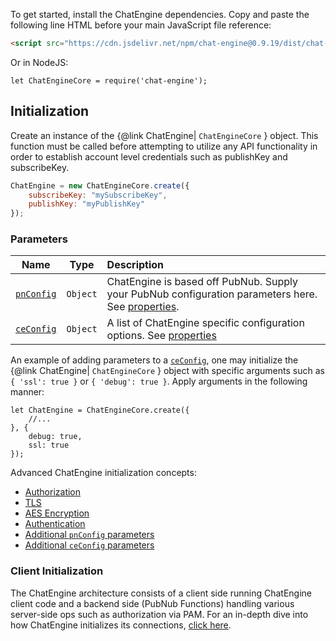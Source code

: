 To get started, install the ChatEngine dependencies. Copy and paste the following line HTML before your main JavaScript file reference:

```HTML
<script src="https://cdn.jsdelivr.net/npm/chat-engine@0.9.19/dist/chat-engine.min.js"></script>
```

Or in NodeJS:

```
let ChatEngineCore = require('chat-engine');
```

## Initialization

Create an instance of the {@link ChatEngine| ```ChatEngineCore``` } object.
This function must be called before attempting to utilize any API functionality in order to establish account level credentials such as publishKey and subscribeKey.

```js
ChatEngine = new ChatEngineCore.create({
    subscribeKey: "mySubscribeKey",
    publishKey: "myPublishKey"
});
```

### Parameters

| Name | Type | Description |
|:----:|:----:|:-----------|
| [```pnConfig```](tutorial-initializationOptions.html##pnConfig) | ```Object``` | ChatEngine is based off PubNub. Supply your PubNub configuration parameters here. See [properties]( https://www.pubnub.com/docs/chat-engine/global#overridden-pnconfig). |
| [```ceConfig```](tutorial-initializationOptions.html##ceConfig) | ```Object``` | A list of ChatEngine specific configuration options. See [properties](https://www.pubnub.com/docs/chat-engine/global#global-properties) |

An example of adding parameters to a [```ceConfig```](tutorial-initializationOptions.html##ceConfig), one may initialize the {@link ChatEngine| ```ChatEngineCore``` } object with specific arguments such as ```{ 'ssl': true }``` or ```{ 'debug': true }```. Apply arguments in the following manner:

```
let ChatEngine = ChatEngineCore.create({
    //...
}, {
    debug: true,
    ssl: true
});
```

Advanced ChatEngine initialization concepts:
 - <a href=tutorial-security.html#Authorization>Authorization</a>
 - <a href=tutorial-security.html#Transport Security Layer>TLS</a>
 - <a href=tutorial-security.html#AES>AES Encryption</a>
 - <a href=tutorial-authentication.html>Authentication</a>
 - <a href=tutorial-initializationOptions.html##pnConfig>Additional ```pnConfig``` parameters</a>
 - <a href=tutorial-initializationOptions.html##ceConfig>Additional ```ceConfig``` parameters</a>

### Client Initialization

The ChatEngine architecture consists of a client side running ChatEngine client code and a backend side (PubNub Functions) handling various server-side ops such as authorization via PAM. For an in-depth dive into how ChatEngine initializes its connections, [click here](tutorial-connect.html).
